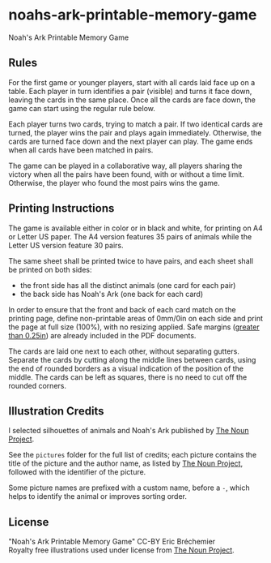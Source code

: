 # noahs-ark-printable-memory-game
Noah's Ark Printable Memory Game

## Rules

For the first game or younger players, start with all cards laid face up
on a table. Each player in turn identifies a pair (visible) and turns it
face down, leaving the cards in the same place. Once all the cards are
face down, the game can start using the regular rule below.

Each player turns two cards, trying to match a pair. If two identical
cards are turned, the player wins the pair and plays again immediately.
Otherwise, the cards are turned face down and the next player can play.
The game ends when all cards have been matched in pairs.

The game can be played in a collaborative way, all players sharing the
victory when all the pairs have been found, with or without a time limit.
Otherwise, the player who found the most pairs wins the game.

## Printing Instructions

The game is available either in color or in black and white,
for printing on A4 or Letter US paper. The A4 version features
35 pairs of animals while the Letter US version feature 30 pairs.

The same sheet shall be printed twice to have pairs, and each sheet
shall be printed on both sides:

  * the front side has all the distinct animals (one card for each pair)
  * the back side has Noah's Ark (one back for each card)

In order to ensure that the front and back of each card match on the
printing page, define non-printable areas of 0mm/0in on each side and
print the page at full size (100%), with no resizing applied. Safe
margins ([greater than 0.25in](http://stackoverflow.com/a/3513476))
are already included in the PDF documents.

The cards are laid one next to each other, without separating gutters.
Separate the cards by cutting along the middle lines between cards,
using the end of rounded borders as a visual indication of the position
of the middle. The cards can be left as squares, there is no need to
cut off the rounded corners.

## Illustration Credits

I selected silhouettes of animals and Noah's Ark
published by [The Noun Project][].

See the `pictures` folder for the full list of credits;
each picture contains the title of the picture and the author name,
as listed by [The Noun Project][], followed with the identifier of
the picture.

Some picture names are prefixed with a custom name, before a `-`,
which helps to identify the animal or improves sorting order.

## License

"Noah's Ark Printable Memory Game" CC-BY Eric Bréchemier  
Royalty free illustrations used under license from [The Noun Project][].

[The Noun Project]: https://thenounproject.com/
